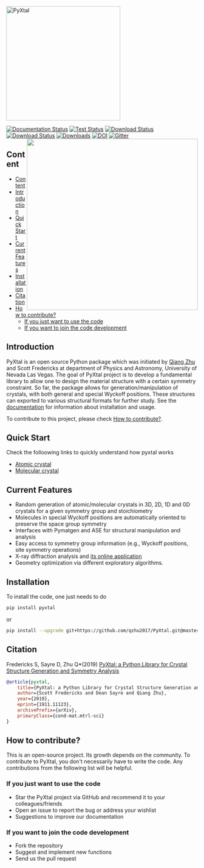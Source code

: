 <img src="https://raw.githubusercontent.com/qzhu2017/PyXtal/master/images/512px_type1.png" alt="PyXtal" width="300"/>

[![Documentation Status](https://readthedocs.org/projects/pyxtal/badge/?version=latest)](https://pyxtal.readthedocs.io/en/latest/?badge=latest)
[![Test Status](https://github.com/qzhu2017/PyXtal/workflows/tests/badge.svg)](https://github.com/qzhu2017/PyXtal/actions)
[![Download Status](https://img.shields.io/pypi/pyversions/pyxtal)](https://pypi.org/project/pyxtal/)
[![Download Status](https://img.shields.io/pypi/v/pyxtal)](https://pypi.org/project/pyxtal/)
[![Downloads](https://pepy.tech/badge/pyxtal)](https://pepy.tech/project/pyxtal)
[![DOI](https://zenodo.org/badge/128165891.svg)](https://zenodo.org/badge/latestdoi/128165891)
[![Gitter](https://badges.gitter.im/PyXtal/community.svg)](https://gitter.im/PyXtal/community?utm_source=badge&utm_medium=badge&utm_campaign=pr-badge)
<img align="right" width="450" src="https://raw.githubusercontent.com/qzhu2017/PyXtal/master/images/water.gif">

## Content

- [Content](#content)
- [Introduction](#introduction)
- [Quick Start](#quick-start)
- [Current Features](#current-features)
- [Installation](#installation)
- [Citation](#citation)
- [How to contribute?](#how-to-contribute)
  - [If you just want to use the code](#if-you-just-want-to-use-the-code)
  - [If you want to join the code development](#if-you-want-to-join-the-code-development)

## Introduction

PyXtal is an open source Python package which was initiated by [Qiang Zhu](http://qzhu2017.github.io) and Scott Fredericks at department of Physics and Astronomy, University of Nevada Las Vegas. The goal of PyXtal project is to develop a fundamental library to allow one to design the material structure with a certain symmetry constraint. So far, the package allows for generation/manipulation of crystals, with both general and special Wyckoff positions. These structures can exported to various structural formats for further study. See the [documentation](https://pyxtal.readthedocs.io/en/latest/) for information about installation and usage.

To contribute to this project, please check [How to contribute?](#how-to-contribute).

## Quick Start

Check the folloowing links to quickly understand how pyxtal works

- [Atomic crystal](https://nbviewer.jupyter.org/github/qzhu2017/PyXtal/blob/master/examples/tutorials_notebook/01_atomic_crystals.ipynb)
- [Molecular crystal](https://nbviewer.jupyter.org/github/qzhu2017/PyXtal/blob/master/examples/tutorials_notebook/02_molecular_crystals.ipynb)

## Current Features

- Random generation of atomic/molecular crystals in 3D, 2D, 1D and 0D crystals for a given symmetry group and stoichiometry
- Molecules in special Wyckoff positions are automatically oriented to preserve the space group symmetry
- Interfaces with Pymatgen and ASE for structural manipulation and analysis
- Easy access to symmetry group information (e.g., Wyckoff positions, site symmetry operations)
- X-ray diffraction analysis and [its online application](https://vxrd.physics.unlv.edu)
- Geometry optimization via different exploratory algorithms.

## Installation

To install the code, one just needs to do

```sh
pip install pyxtal
```

or

```sh
pip install --upgrade git+https://github.com/qzhu2017/PyXtal.git@master
```

## Citation

Fredericks S, Sayre D, Zhu Q\*(2019)
[PyXtal: a Python Library for Crystal Structure Generation and Symmetry Analysis](https://arxiv.org/pdf/1911.11123.pdf)

```bib
@article{pyxtal,
    title={PyXtal: a Python Library for Crystal Structure Generation and Symmetry Analysis},
    author={Scott Fredericks and Dean Sayre and Qiang Zhu},
    year={2019},
    eprint={1911.11123},
    archivePrefix={arXiv},
    primaryClass={cond-mat.mtrl-sci}
}
```

## How to contribute?

This is an open-source project. Its growth depends on the community. To contribute to PyXtal, you don't necessarily have to write the code. Any contributions from the following list will be helpful.

### If you just want to use the code

- Star the PyXtal project via GitHub and recommend it to your colleagues/friends
- Open an issue to report the bug or address your wishlist
- Suggestions to improve our documentation

### If you want to join the code development

- Fork the repository
- Suggest and implement new functions
- Send us the pull request
